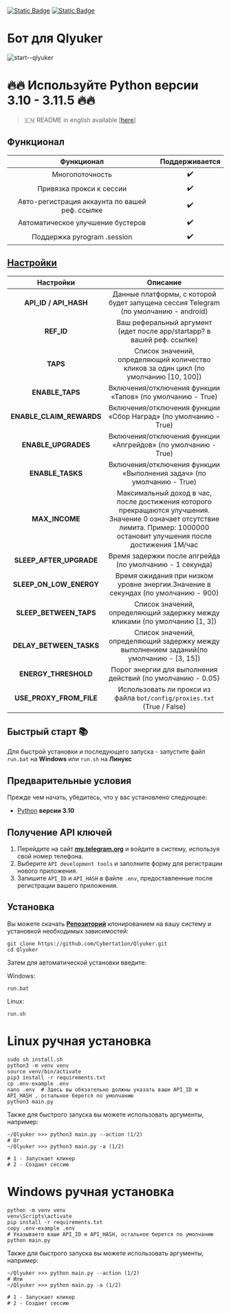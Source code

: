 [![Static Badge](https://img.shields.io/badge/Telegram-Bot%20Link-Link?style=for-the-badge&logo=Telegram&logoColor=white&logoSize=auto&color=blue)](https://t.me/qlyukerbot/start?startapp=bro-1197825376)
[![Static Badge](https://img.shields.io/badge/Telegram-Channel-Link?style=for-the-badge&logo=Telegram&logoColor=white&logoSize=auto&color=blue)](https://t.me/CyberToolz)

# Бот для Qlyuker

![start--qlyuker](https://github.com/user-attachments/assets/5c00a76b-946d-46a6-9243-06112b3dca35)


# 🔥🔥 Используйте Python версии 3.10 - 3.11.5 🔥🔥

> 🇪🇳 README in english available [[here](https://github.com/Cybertat1on/Qlyuker/blob/main/README-EN.md)]

## Функционал  
|                   Функционал                   | Поддерживается |
|:----------------------------------------------:|:--------------:|
|                Многопоточность                 |       ✔️       | 
|            Привязка прокси к сессии            |       ✔️       | 
| Авто-регистрация аккаунта по вашей реф. ссылке |       ✔️       |
|       Автоматическое улучшение бустеров        |       ✔️       |
|          Поддержка pyrogram .session           |       ✔️       |


## [Настройки](https://github.com/Cybertat1on/Qlyuker/blob/main/.env-example/)
|        Настройки         |                                                                                    Описание                                                                                     |
|:------------------------:|:-------------------------------------------------------------------------------------------------------------------------------------------------------------------------------:|
|  **API_ID / API_HASH**   |                                               Данные платформы, с которой будет запущена сессия Telegram (по умолчанию - android)                                               |
|        **REF_ID**        |                                                     Ваш реферальный аргумент (идет после app/startapp? в вашей реф. ссылке)                                                     |
|         **TAPS**         |                                              Список значений, определяющий количество кликов за один цикл (по умолчанию [10, 100])                                              |
|     **ENABLE_TAPS**      |                                                           Включения/отключения функции «Тапов» (по умолчанию - True)                                                            |
| **ENABLE_CLAIM_REWARDS** |                                                        Включения/отключения функции «Сбор Наград» (по умолчанию - True)                                                         |
|   **ENABLE_UPGRADES**    |                                                         Включения/отключения функции «Апгрейдов» (по умолчанию - True)                                                          |
|     **ENABLE_TASKS**     |                                                      Включения/отключения функции «Выполнения задач» (по умолчанию - True)                                                      |
|      **MAX_INCOME**      | Максимальный доход в час, после достижения которого прекращаются улучшения. Значение 0 означает отсутствие лимита. Пример: 1000000 остановит улучшения после достижения 1М/час  |
| **SLEEP_AFTER_UPGRADE**  |                                                            Время задержки после апгрейда (по умолчанию - 1 секунда)                                                             |
| **SLEEP_ON_LOW_ENERGY**  |                                                Время ожидания при низком уровне энергии.Значение в секундах (по умолчанию - 900)                                                |
|  **SLEEP_BETWEEN_TAPS**  |                                                   Список значений, определяющий задержку между кликами (по умолчанию [1, 3])                                                    |
| **DELAY_BETWEEN_TASKS**  |                                            Список значений, определяющий задержку между выполнением заданий(по умолчанию - [3, 15])                                             |
|   **ENERGY_THRESHOLD**   |                                                           Порог энергии для выполнения действий (по умолчанию - 0.05)                                                           |
| **USE_PROXY_FROM_FILE**  |                                                     Использовать ли прокси из файла `bot/config/proxies.txt` (True / False)                                                     |

## Быстрый старт 📚

Для быстрой установки и последующего запуска - запустите файл `run.bat` на **Windows** или `run.sh` на **Линукс**

## Предварительные условия
Прежде чем начать, убедитесь, что у вас установлено следующее:
- [Python](https://www.python.org/downloads/release/python-3100/) **версии 3.10**

## Получение API ключей
1. Перейдите на сайт [**my.telegram.org**](https://my.telegram.org/auth) и войдите в систему, используя свой номер телефона.
2. Выберите `API development tools` и заполните форму для регистрации нового приложения.
3. Запишите `API_ID` и `API_HASH` в файле `.env`, предоставленные после регистрации вашего приложения.

## Установка
Вы можете скачать [**Репозиторий**](https://github.com/Cybertat1on/Qlyuker) клонированием на вашу систему и установкой необходимых зависимостей:
```shell
git clone https://github.com/Cybertat1on/Qlyuker.git
cd Qlyuker
```

Затем для автоматической установки введите:

Windows:
```shell
run.bat
```

Linux:
```shell
run.sh
```

# Linux ручная установка
```shell
sudo sh install.sh
python3 -m venv venv
source venv/bin/activate
pip3 install -r requirements.txt
cp .env-example .env
nano .env  # Здесь вы обязательно должны указать ваши API_ID и API_HASH , остальное берется по умолчанию
python3 main.py
```

Также для быстрого запуска вы можете использовать аргументы, например:
```shell
~/Qlyuker >>> python3 main.py --action (1/2)
# Or
~/Qlyuker >>> python3 main.py -a (1/2)

# 1 - Запускает кликер
# 2 - Создает сессию
```


# Windows ручная установка
```shell
python -m venv venv
venv\Scripts\activate
pip install -r requirements.txt
copy .env-example .env
# Указываете ваши API_ID и API_HASH, остальное берется по умолчанию
python main.py
```

Также для быстрого запуска вы можете использовать аргументы, например:
```shell
~/Qlyuker >>> python main.py --action (1/2)
# Или
~/Qlyuker >>> python main.py -a (1/2)

# 1 - Запускает кликер
# 2 - Создает сессию
```

